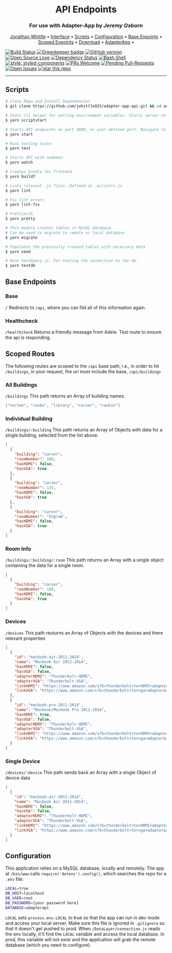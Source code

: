 <h1 align="center">
  API Endpoints
  <br>
</h1>
<h3 align="center">For use with Adapter-App by <i>Jeremy Osborn</i></h3>

<p align="center">
  <a href="http://jonathanwhittledev.com" target="_blank">Jonathan Whittle</a> •
  <a href="https://adapter-api.herokuapp.com/api/">Interface</a> •
  <a href="#scripts">Scripts</a> •
  <a href="#configurationi">Configuration</a> •
  <a href="#base-endpoints">Base Enpoints</a> •
  <a href="#scoped-endpoints">Scoped Enpoints</a> •
  <a href="https://github.com/jwhittle933/adapter-app-api/archive/master.zip">Download</a> •
  <a href="https://github.com/jwosborn/Adapter-app">AdapterApp</a> •
</p>

[![Build Status](https://travis-ci.com/jwhittle933/adapter-app-api.svg?branch=master)](https://travis-ci.com/jwhittle933/adapter-app-api)
[![Greenkeeper badge](https://badges.greenkeeper.io/jwhittle933/adapter-app-api.svg)](https://greenkeeper.io/)
[![GitHub version](https://badge.fury.io/gh/jwhittle933%2Fadapter-app-api.svg)](http://badge.fury.io/gh/boennemann%2Fbadges)
[![Open Source Love](https://badges.frapsoft.com/os/v1/open-source.svg?v=102)](https://github.com/ellerbrock/open-source-badge/)
[![Dependency Status](https://david-dm.org/jwhittle933/adapter-app-api.svg)](https://david-dm.org/jwhittle933/adapter-app-api)
[![Bash Shell](https://badges.frapsoft.com/bash/v1/bash.png?v=103)](https://github.com/ellerbrock/open-source-badges/)
[![style: styled-components](https://img.shields.io/badge/style-%F0%9F%92%85%20styled--components-orange.svg?colorB=daa357&colorA=db748e)](https://github.com/styled-components/styled-components)
[![PRs Welcome](https://img.shields.io/badge/PRs-welcome-brightgreen.svg?style=flat-square)](http://makeapullrequest.com)
[![Pending Pull-Requests](http://githubbadges.herokuapp.com/jwhittle933/adapter-app-api/pulls.svg?style=flat)](https://github.com/jwhittle933/adapter-app-api/pulls)
[![Open Issues](http://githubbadges.herokuapp.com/jwhittle933/adapter-app-api/issues.svg?style=flat)](https://github.com/jwhittle933/adapter-app-api/issues)
[![star this repo](http://githubbadges.com/star.svg?user=jwhittle933&repo=adapter-app-api&style=flat)](https://github.com/jwhittle933/adapter-app-api)

<hr>

## Scripts

```bash
# Clone Repo and Install Dependencies
$ git clone https://github.com/jwhittle933/adapter-app-api.git && cd adapter-app-api && yarn install

```

```bash
# Stars cli helper for setting environment variables. Starts server on completion.
$ yarn scriptstart
```

```bash
# Starts API endpoints on port 4000, or user defined port. Navigate to localhost:4000/api
$ yarn start
```

```bash
# Runs testing suite
$ yarn test
```

```bash
# Starts API with nodemon
$ yarn watch
```

```bash
# Creates bundle for frontend
$ yarn buildf
```

```bash
# Lints relevant .js files. Defined in .eslintrc.js
$ yarn lint
```

```bash
# Fix lint errors
$ yarn lint-fix
```

```bash
# PrettierJS
$ yarn pretty
```

```bash
# This module creates tables in MySQL database.
# Can be used to migrate to remote or local database
$ yarn migrate
```

```bash
# Populates the previously created tables with necessary data
$ yarn seed
```

```bash
# Runs testQuery.js. For testing the connection to the db.
$ yarn testdb
```

## Base Endpoints

### Base

`/`
Redirects to `/api`, where you can fild all of this information again.

### Healthcheck

`/healthcheck`
Returns a friendly message from Adele. Test route to ensure the api is responding.

## Scoped Routes

The following routes are scoped to the `/api` base path, i.e., in order to hit `/buildings`, in your request, the uri must include the base, `/api/buildings`

### All Buildings

`/buildings`
This path returns an Array of building names.

```json
["norton", "cooke", "library", "carver", "rankin"]
```

### Individual Building

`/buildings/:building`
This path returns an Array of Objects with data for a single building, selected from the list above.

```json
[
  {
    "building": "carver",
    "roomNumber": 108,
    "hasHDMI": false,
    "hasVGA": true
  },
  {
    "building": "carver",
    "roomNumber": 135,
    "hasHDMI": false,
    "hasVGA": true
  },
  {
    "building": "carver",
    "roomNumber": "Ingram",
    "hasHDMI": false,
    "hasVGA": true
  }
]
```

### Room Info

`/buildings/:building/:room`
This path returns an Array with a single object containing the data for a single room.

```json
[
  {
    "building": "carver",
    "roomNumber": 108,
    "hasHDMI": false,
    "hasVGA": true
  }
]
```

### Devices

`/devices`
This path reuturns an Array of Objects with the devices and there relevant properties

```json
[
  {
    "id": "macbook-air-2011-2014",
    "name": "Macbook Air 2011-2014",
    "hasHDMI": false,
    "hasVGA": false,
    "adapterHDMI": "Thunderbolt-HDMI",
    "adapterVGA": "Thunderbolt-VGA",
    "linkHDMI": "https://www.amazon.com/s?k=thunderbolt+to+HDMI+adapter&ref=nb_sb_noss_2",
    "linkVGA": "https://www.amazon.com/s?k=thunderbolt+to+vga+adapter&ref=nb_sb_noss_2"
  },
  {
    "id": "macbook-pro-2011-2014",
    "name": "Macbook/Macbook Pro 2011-2014",
    "hasHDMI": true,
    "hasVGA": false,
    "adapterHDMI": "Thunderbolt-HDMI",
    "adapterVGA": "Thunderbolt-VGA",
    "linkHDMI": "https://www.amazon.com/s?k=thunderbolt+to+HDMI+adapter&ref=nb_sb_noss_2",
    "linkVGA": "https://www.amazon.com/s?k=thunderbolt+to+vga+adapter&ref=nb_sb_noss_2"
  }
]
```

### Single Device

`/devices/:device`
This path sends back an Array with a single Object of device data

```json
[
  {
    "id": "macbook-air-2011-2014",
    "name": "Macbook Air 2011-2014",
    "hasHDMI": false,
    "hasVGA": false,
    "adapterHDMI": "Thunderbolt-HDMI",
    "adapterVGA": "Thunderbolt-VGA",
    "linkHDMI": "https://www.amazon.com/s?k=thunderbolt+to+HDMI+adapter&ref=nb_sb_noss_2",
    "linkVGA": "https://www.amazon.com/s?k=thunderbolt+to+vga+adapter&ref=nb_sb_noss_2"
  }
]
```

## Configuration

This application relies on a MySQL database, locally and remotely. The app at `/bin/www` calls `require('dotenv').config()`, which searches the repo for a `.env` file:

```bash
LOCAL=true
DB_HOST=localhost
DB_USER=root
DB_PASSWORD=[your password here]
DATABASE=adapterapi
```

`LOCAL` sets `process.env.LOCAL` to true so that the app can run in dev mode and access your local server. Make sure this file is ignored in `.gitignore` so that it doesn't get pushed to prod. When `/DataLayer/connection.js` reads the env locally, it'll find the `LOCAL` variable and access the local database. In prod, this variable will not exist and the application will grab the remote database (which you need to configure).
